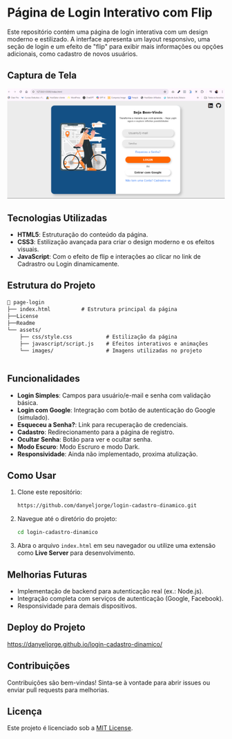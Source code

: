 
# Página de Login Interativo com Flip

Este repositório contém uma página de login interativa com um design moderno e estilizado. A interface apresenta um layout responsivo, uma seção de login e um efeito de "flip" para exibir mais informações ou opções adicionais, como cadastro de novos usuários. 

## Captura de Tela

![Captura de Tela da Página de Login](./asset/img/pagina%20de%20login%20interativo.png)

## Tecnologias Utilizadas

- **HTML5**: Estruturação do conteúdo da página.
- **CSS3**: Estilização avançada para criar o design moderno e os efeitos visuais.
- **JavaScript**: Com o efeito de flip e interações ao clicar no link de Cadrastro ou Login dinamicamente.

## Estrutura do Projeto

```
📁 page-login
├── index.html          # Estrutura principal da página
├──License
├──Readme
└── assets/
    ├── css/style.css           # Estilização da página
    ├── javascript/script.js    # Efeitos interativos e animações
    └── images/                 # Imagens utilizadas no projeto
     
```

## Funcionalidades

- **Login Simples**: Campos para usuário/e-mail e senha com validação básica.
- **Login com Google**: Integração com botão de autenticação do Google (simulado).
- **Esqueceu a Senha?**: Link para recuperação de credenciais.
- **Cadastro**: Redirecionamento para a página de registro.
- **Ocultar Senha**: Botão para ver e ocultar senha.
- **Modo Escuro**: Modo Escruro e modo Dark.
- **Responsividade**: Ainda não implementado, proxima atulização.


## Como Usar

1. Clone este repositório:
   ```bash
   https://github.com/danyeljorge/login-cadastro-dinamico.git
   ```

2. Navegue até o diretório do projeto:
   ```bash
   cd login-cadastro-dinamico
   ```

3. Abra o arquivo `index.html` em seu navegador ou utilize uma extensão como **Live Server** para desenvolvimento.


## Melhorias Futuras

- Implementação de backend para autenticação real (ex.: Node.js).
- Integração completa com serviços de autenticação (Google, Facebook).
- Responsividade para demais dispositivos.

## Deploy do Projeto 

https://danyeljorge.github.io/login-cadastro-dinamico/

## Contribuições

Contribuições são bem-vindas! Sinta-se à vontade para abrir issues ou enviar pull requests para melhorias.

## Licença

Este projeto é licenciado sob a [MIT License](LICENSE).
